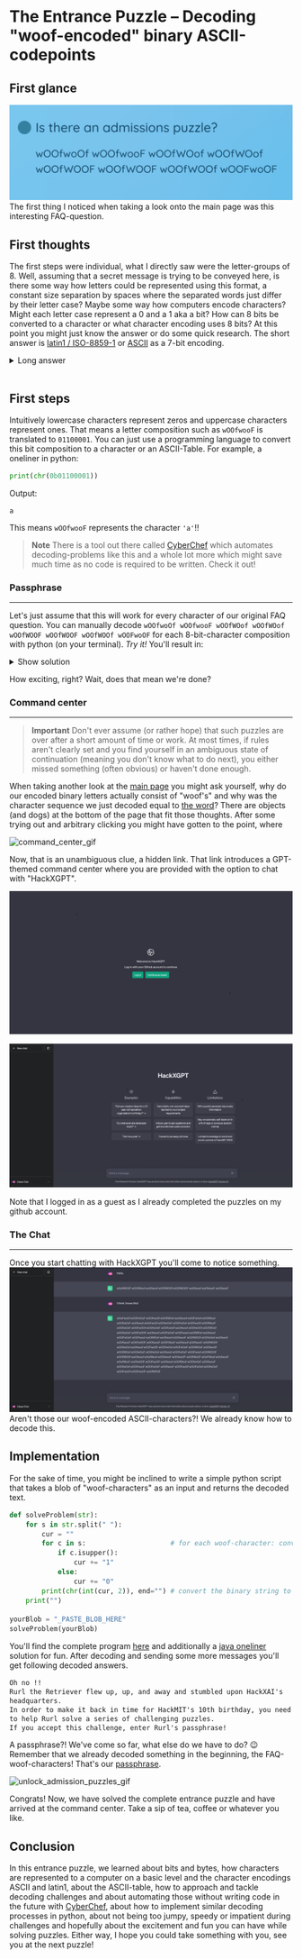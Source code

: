 # The Entrance Puzzle – Decoding "woof-encoded" binary ASCII-codepoints
## First glance
![FAQ_question](./../images/admission_puzzle_faq.png)
The first thing I noticed when taking a look onto the main page was this interesting FAQ-question. 
## First thoughts
The first steps were individual, what I directly saw were the letter-groups of 8. Well, assuming that a secret message is trying to be conveyed here, is there some way how letters could be represented using this format, a constant size separation by spaces where the separated words just differ by their letter case? Maybe some way how computers encode characters? Might each letter case represent a 0 and a 1 aka a bit? How can 8 bits be converted to a character or what character encoding uses 8 bits? At this point you might just know the answer or do some quick research. The short answer is [latin1 / ISO-8859-1](https://en.wikipedia.org/wiki/ISO/IEC_8859-1) or [ASCII](https://en.wikipedia.org/wiki/ASCII) as a 7-bit encoding. <details markdown="1"><summary>Long answer</summary> </br>
In general there are many character encodings out there that map basic characters to one byte. ASCII (American Standard Code for Information Interchange) is one of the oldest and one of the most popular character encodings. It uses a lookup-table to map numbers (code points) to characters. The [hex](https://en.wikipedia.org/wiki/Hexadecimal) code point range 0x30 – 0x39 represents for example the numbers 0-9 and the ranges 0x41 – 0x60 and 0x61 – 0x80 represent the character ranges A-Z and a-z, respectively. It is indeed useful to memorize those ranges(easier to memorize in hex than in the decimal system) to write applications that do some sophisticated character comparison, concatenation, generation or whatever you can think of. In programming languages, you are able to cast (convert) those code points directly into characters. For example, converting the 0x41 ASCII-Codepoint into `'A'`: </br>

Java or C#
```java
char c = (char)0x41
```
Python
```python
c = chr(0x41)
```
Ruby
```ruby
c = 0x41.chr
```
PSL (Powershell)
```powershell
$c = [char]0x41
```
JavaScript
```js
c = String.fromCodePoint(0x41)
```
C or C++
```c
char c = 0x41
```
Languages that allow conversion of types just with explicit casting (ignoring implicit integer to floating point conversion here) are called type-safe languages. </br>
<details><summary>Even more</summary></br>

The ASCII encoding generally uses all code points from 0-127, all in all 128 or $2^7$ code points, that means they can be represented using 7 bits, even though, because types are 8-bit aligned in general (nowadays), programming languages use 8 bits to represent an ASCII-character (or even more, but that is out of the scope of this Write-Up). ISO-8859-1 or also sometimes referred to as latin1 offers support for some more characters, including accented characters and [umlauts](https://en.wikipedia.org/wiki/Umlaut_(diacritic)). Most programming languages nowadays support modern Unicode Transformation Formats (UTF) such as UTF-16 that support a much wider range of characters that have to be represented using multiple bytes. Encodings are called ASCII-compatible if the first 128 codepoint-mappings (first characters sorted by codepoint value) of the respective encoding are identical to the ASCII-codepoint-mappings. New versions of modern programming languages also at most times include a variable-width encoding, which saves space by storing sets of characters (that have a specific relation) with the smallest possible byte-per-character count of the character with the highest codepoint.
</details></details> </br>

## First steps

Intuitively lowercase characters represent zeros and uppercase characters represent ones. That means a letter composition such as `wOOfwooF` is translated to `01100001`. You can just use a programming language to convert this bit composition to a character or an ASCII-Table. For example, a oneliner in python:
```python
print(chr(0b01100001))
```
Output:
```text
a
```
This means `wOOfwooF` represents the character `'a'`!!
> **Note**
> There is a tool out there called [CyberChef](https://gchq.github.io/CyberChef/) which automates decoding-problems like this and a whole lot more which might save much time as no code is required to be written. Check it out!
### Passphrase
---
 Let's just assume that this will work for every character of our original FAQ question. You can manually decode `wOOfwoOf wOOfwooF wOOfWOof wOOfWOof wOOfWOOF wOOfWOOF wOOfWOOf wOOFwoOF` for each 8-bit-character composition with python (on your terminal). *Try it!* You'll result in: <details><summary>Show solution</summary>balloons</details>

How exciting, right? Wait, does that mean we're done?
### Command center
---
> **Important**
> Don't ever assume (or rather hope) that such puzzles are over after a short amount of time or work. At most times, if rules aren't clearly set and you find yourself in an ambiguous state of continuation (meaning you don't know what to do next), you either missed something (often obvious) or haven't done enough.

When taking another look at the [main page](./../gifs/main_page.gif) you might ask yourself, why do our encoded binary letters actually consist of "woof's" and why was the character sequence we just decoded equal to [the word](#passphrase)? There are objects (and dogs) at the bottom of the page that fit those thoughts. After some trying out and arbitrary clicking you might have gotten to the point, where

![command_center_gif](./../gifs/command_center.gif)

Now, that is an unambiguous clue, a hidden link. That link introduces a GPT-themed command center where you are provided with the option to chat with "HackXGPT".

![login_center](./../images/login_center.png)

![command_center](./../images/command_center.png)

Note that I logged in as a guest as I already completed the puzzles on my github account.
### The Chat
---
Once you start chatting with HackXGPT you'll come to notice something.
![chat](./../images/chat.png)
Aren't those our woof-encoded ASCII-characters?! We already know how to decode this. 
## Implementation
For the sake of time, you might be inclined to write a simple python script that takes a blob of "woof-characters" as an input and returns the decoded text.
```python
def solveProblem(str):
    for s in str.split(" "):
        cur = ""
        for c in s:                     # for each woof-character: convert upper- and lowercase characters to a 1 and 0, respectively
            if c.isupper():
                cur += "1"
            else:
                cur += "0"
        print(chr(int(cur, 2)), end="") # convert the binary string to an int with base 2, the int, according to the ASCII-table, to a char and print it
    print("")

yourBlob = "_PASTE_BLOB_HERE"
solveProblem(yourBlob)
```
You'll find the complete program [here](./code/EntrancePuzzle.py) and additionally a [java oneliner](./code/EntrancePuzzle.java) solution for fun.
After decoding and sending some more messages you'll get following decoded answers.
```text
Oh no !!
Rurl the Retriever flew up, up, and away and stumbled upon HackXAI's headquarters.
In order to make it back in time for HackMIT's 10th birthday, you need to help Rurl solve a series of challenging puzzles.
If you accept this challenge, enter Rurl's passphrase!
```
A passphrase?! We've come so far, what else do we have to do? :wink: Remember that we already decoded something in the beginning, the FAQ-woof-characters! That's our [passphrase](#passphrase).

![unlock_admission_puzzles_gif](./../gifs/unlock_admission_puzzles.gif)

Congrats! Now, we have solved the complete entrance puzzle and have arrived at the command center. Take a sip of tea, coffee or whatever you like.

## Conclusion

In this entrance puzzle, we learned about bits and bytes, how characters are represented to a computer on a basic level and the character encodings ASCII and latin1, about the ASCII-table, how to approach and tackle decoding challenges and about automating those without writing code in the future with [CyberChef](https://gchq.github.io/CyberChef/), about how to implement similar decoding processes in python, about not being too jumpy, speedy or impatient during challenges and hopefully about the excitement and fun you can have while solving puzzles. Either way, I hope you could take something with you, see you at the next puzzle!